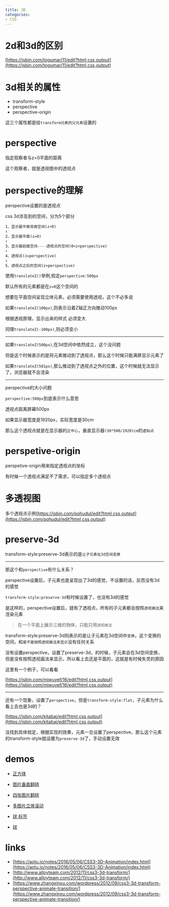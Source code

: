 ```yaml
---
title: 3D
categories: 
- CSS
---
```


# 2d和3d的区别

[https://jsbin.com/togumar/11/edit?html,css,output](https://jsbin.com/togumar/11/edit?html,css,output)

# 3d相关的属性

- transform-style 
- perspective 
- perspective-origin

这三个属性都是给`transform元素的父元素`设置的

# perspective

指定观察者与z=0平面的距离

这个观察者，就是透视图中的透视点




# perspective的理解

perspective设置的是透视点


css 3d涉及到的空间，分为5个部分

```
1、显示器平面背面空间(z<0)
↓
2、显示器平面(z=0)
↓
3、显示器前面空间----透视点的空间(0<z<perspective)
↓
4、透视点(z=perspective)
↓
5、透视点之后的空间(z>perspective)
```

使用`translateZ()`举例,假定`perspective:500px`

默认所有的元素都是在`z=0`这个空间的

想要在平面空间呈现立体元素，必须需要使用透视，这个不必多说

如果`translateZ(100px)`,则表示沿着Z轴正方向推动100px

根据透视原理，显示出来的样式 必须变大

同理`translateZ(-100px)`,则必须变小

---------------
如果`translateZ(500px)`,在3d空间中依然成立，这个没问题

但是这个时候表示的是将元素推动到了透视点，那么这个时候只能满屏显示元素了

如果`translateZ(501px)`,那么推动到了透视点之外的位置，这个时候就无法显示了，浏览器就不会渲染

--------------------
perspective的大小问题

`perspective:500px`到底表示什么意思

透视点距离屏幕500px

如果显示器宽度是1920px，实际宽度是30cm

那么这个透视点就是在显示器的`正中心`，垂直显示器`(30*500/1920)cm`的`虚拟点`



# perspetive-origin

perspetive-origin用来指定透视点的坐标


有时候一个透视点满足不了需求，可以指定多个透视点

# 多透视图

多个透视点示例[https://jsbin.com/pohudul/edit?html,css,output](https://jsbin.com/pohudul/edit?html,css,output)



# preserve-3d

transform-style:preserve-3d表示的是`让子元素在3d空间变换`

-----------------------

那这个和`perspective`有什么关系？

perspective设置后，子元素也是呈现出了3d的感觉，不设置的话，反而没有3d的感觉


`transform-style:preserve-3d`有时候设置了，也没有3d的感觉

是这样的，perspective设置后，就有了透视点，所有的子元素都会按照`透视画法`来渲染元素

> 在一个平面上展示三维的物体，只能只用`透视画法`


transform-style:preserve-3d则表示的是让子元素在3d空间中`变换`，这个变换的空间，和`是不是按照透视画法来显示`没有任何关系

没有设置perspective，设置了preserve-3d，的时候，子元素会在3d空间变换，但是没有按照透视画法来显示，所以看上去还是平面的，这就是有时候失灵的原因


这里有一个例子，可以看看

[https://jsbin.com/miwuyef/16/edit?html,css,output](https://jsbin.com/miwuyef/16/edit?html,css,output)




---------------------

还有一个现象，设置了`perspective`，但是`transform-style:flat`，子元素为什么看上去也是3d的？

[https://jsbin.com/kitabaj/edit?html,css,output](https://jsbin.com/kitabaj/edit?html,css,output)


没找到具体规定，根据实现的效果，元素一旦设置了perspective，那么这个元素的transform-style就设置为`preserve-3d`了，手动设置无效










# demos

- [正方体](https://jsbin.com/sigikeh/edit?html,css,output)
- [图片垂直翻转](https://jsbin.com/kutohef/14/edit?html,css,output)
- [四张图片翻转](https://jsbin.com/zefizox/edit?html,css,output)
- [多图片立体滚动](https://jsbin.com/jukifil/edit?html,css,output)

- [球,标签](https://jsbin.com/vicuni/65/edit?css,js,output)
- [球](https://jsbin.com/yaqomun/10/edit?html,css,output)


# links
- [https://aotu.io/notes/2016/05/06/CSS3-3D-Animation/index.html](https://aotu.io/notes/2016/05/06/CSS3-3D-Animation/index.html)
- [http://www.alloyteam.com/2012/11/css3-3d-transform/](http://www.alloyteam.com/2012/11/css3-3d-transform/)
- [https://www.zhangxinxu.com/wordpress/2012/09/css3-3d-transform-perspective-animate-transition/](https://www.zhangxinxu.com/wordpress/2012/09/css3-3d-transform-perspective-animate-transition/)